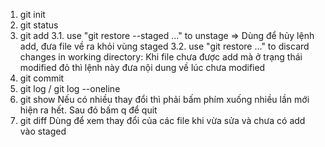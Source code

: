 1. git init
2. git status
3. git add
    3.1. use "git restore --staged <file>..." to unstage => Dùng để hủy lệnh add, đưa file về ra khỏi vùng staged
    3.2. use "git restore <file>..." to discard changes in working 
directory: Khi file chưa được add mà ở trạng thái modified đỏ thì lệnh này đưa nội dung về lúc chưa modified
4. git commit
5. git log / git log --oneline
6. git show <id commit>
    Nếu có nhiều thay đổi thì phải bấm phím xuống nhiều lần mới hiện ra hết. Sau đó bấm q để quit
7. git diff 
    Dùng để xem thay đổi của các file khi vừa sửa và chưa có add vào staged

